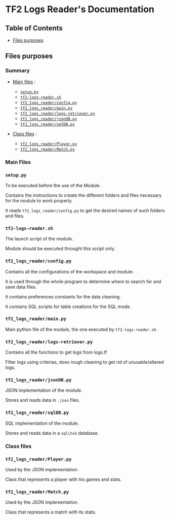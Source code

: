 # TF2 Logs Reader's Documentation

## Table of Contents

- [Files purposes](#files-purposes)


## Files purposes

### Summary

- [Main files](#main-files) :
    - [`setup.py`](#setup.py)
    - [`tf2-logs-reader.sh`](#tf2-logs-reader.sh)
    - [`tf2_logs_reader/config.py`](#tf2_logs_reader/config.py)
    - [`tf2_logs_reader/main.py`](#tf2_logs_reader/main.py)
    - [`tf2_logs_reader/logs-retriever.py`](#tf2_logs_reader/logs-retriever.py)
    - [`tf2_logs_reader/jsonDB.py`](#tf2_logs_reader/jsonDB.py)
    - [`tf2_logs_reader/sqlDB.py`](#tf2_logs_reader/sqlDB.py)

- [Class files](#class-files) :
    - [`tf2_logs_reader/Player.py`](#)
    - [`tf2_logs_reader/Match.py`](#)


### Main Files 

### `setup.py`
To be executed before the use of the Module. 

Contains the instructions to create the different folders and files necessary for the module to work properly.

It reads `tf2_logs_reader/config.py` to get the desired names of such folders and files.

### `tf2-logs-reader.sh`
The launch script of the module.

Module should be executed throught this script only.

### `tf2_logs_reader/config.py`
Contains all the configurations of the workspace and module. 

It is used through the whole program to determine where to search for and save data files.

It contains preferences constants for the data cleaning.

It contains SQL scripts for table creations for the SQL mode.

### `tf2_logs_reader/main.py`
Main python file of the module, the one executed by `tf2-logs-reader.sh`.

### `tf2_logs_reader/logs-retriever.py`
Contains all the functions to get logs from logs.tf

Filter logs using criterias, does rough cleaning to get rid of unusable/altered logs.

### `tf2_logs_reader/jsonDB.py`
JSON implementation of the module.

Stores and reads data in `.json` files.

### `tf2_logs_reader/sqlDB.py`
SQL implementation of the module.

Stores and reads data in a `sqlite3` database.


### Class files

### `tf2_logs_reader/Player.py`
Used by the JSON implementation.

Class that represents a player with his games and stats.

### `tf2_logs_reader/Match.py`
Used by the JSON implementation.

Class that represents a match with its stats.